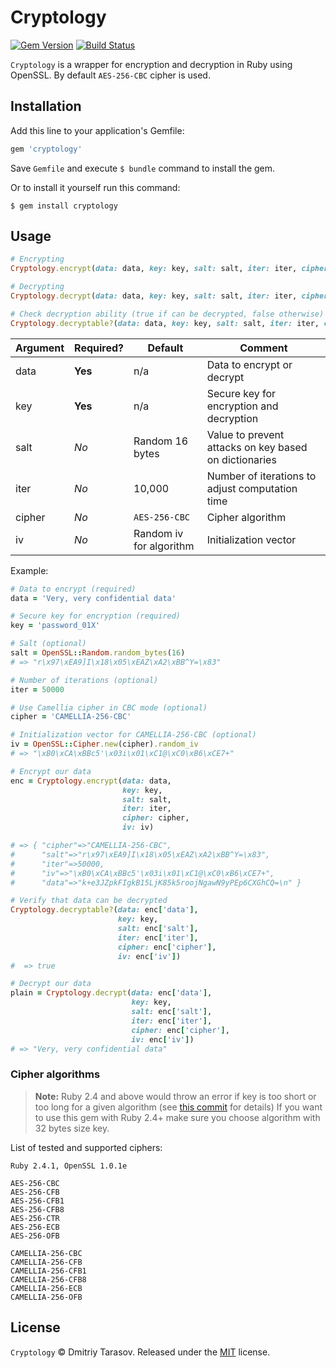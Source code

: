 # Cryptology

[![Gem Version](https://badge.fury.io/rb/cryptology.svg)](https://badge.fury.io/rb/cryptology)
[![Build Status](https://travis-ci.org/rubysamurai/cryptology.svg?branch=master)](https://travis-ci.org/rubysamurai/cryptology)

`Cryptology` is a wrapper for encryption and decryption in Ruby using OpenSSL. By default `AES-256-CBC` cipher is used.

## Installation

Add this line to your application's Gemfile:

```ruby
gem 'cryptology'
```

Save `Gemfile` and execute `$ bundle` command to install the gem.

Or to install it yourself run this command:

```
$ gem install cryptology
```

## Usage

```ruby
# Encrypting
Cryptology.encrypt(data: data, key: key, salt: salt, iter: iter, cipher: cipher, iv: iv)

# Decrypting
Cryptology.decrypt(data: data, key: key, salt: salt, iter: iter, cipher: cipher, iv: iv)

# Check decryption ability (true if can be decrypted, false otherwise)
Cryptology.decryptable?(data: data, key: key, salt: salt, iter: iter, cipher: cipher, iv: iv)
```


Argument | Required? | Default                 | Comment
---------|-----------|-------------------------|-------------
data     | **Yes**   | n/a                     | Data to encrypt or decrypt
key      | **Yes**   | n/a                     | Secure key for encryption and decryption
salt     | *No*      | Random 16 bytes         | Value to prevent attacks on key based on dictionaries
iter     | *No*      | 10,000                  | Number of iterations to adjust computation time
cipher   | *No*      | `AES-256-CBC`           | Cipher algorithm
iv       | *No*      | Random iv for algorithm | Initialization vector

Example:

```ruby
# Data to encrypt (required)
data = 'Very, very confidential data'

# Secure key for encryption (required)
key = 'password_01X'

# Salt (optional)
salt = OpenSSL::Random.random_bytes(16)
# => "r\x97\xEA9]I\x18\x05\xEAZ\xA2\xBB^Y=\x83" 

# Number of iterations (optional)
iter = 50000

# Use Camellia cipher in CBC mode (optional)
cipher = 'CAMELLIA-256-CBC'

# Initialization vector for CAMELLIA-256-CBC (optional)
iv = OpenSSL::Cipher.new(cipher).random_iv
# => "\xB0\xCA\xBBc5'\x03i\x01\xC1@\xC0\xB6\xCE7+"

# Encrypt our data
enc = Cryptology.encrypt(data: data, 
                         key: key, 
                         salt: salt, 
                         iter: iter, 
                         cipher: cipher, 
                         iv: iv)

# => { "cipher"=>"CAMELLIA-256-CBC",
#      "salt"=>"r\x97\xEA9]I\x18\x05\xEAZ\xA2\xBB^Y=\x83",
#      "iter"=>50000,
#      "iv"=>"\xB0\xCA\xBBc5'\x03i\x01\xC1@\xC0\xB6\xCE7+",
#      "data"=>"k+e3JZpkFIgkB15LjK85k5roojNgawN9yPEp6CXGhCQ=\n" } 

# Verify that data can be decrypted
Cryptology.decryptable?(data: enc['data'], 
                        key: key, 
                        salt: enc['salt'], 
                        iter: enc['iter'], 
                        cipher: enc['cipher'], 
                        iv: enc['iv'])
#  => true

# Decrypt our data
plain = Cryptology.decrypt(data: enc['data'], 
                           key: key, 
                           salt: enc['salt'], 
                           iter: enc['iter'], 
                           cipher: enc['cipher'], 
                           iv: enc['iv'])
# => "Very, very confidential data" 
```

### Cipher algorithms

> **Note:** Ruby 2.4 and above would throw an error if key is too short or too long for a given algorithm (see [this commit](https://github.com/ruby/ruby/commit/ce635262f53b760284d56bb1027baebaaec175d1) for details) If you want to use this gem with Ruby 2.4+ make sure you choose algorithm with 32 bytes size key.

List of tested and supported ciphers:

```
Ruby 2.4.1, OpenSSL 1.0.1e

AES-256-CBC
AES-256-CFB
AES-256-CFB1
AES-256-CFB8
AES-256-CTR
AES-256-ECB
AES-256-OFB

CAMELLIA-256-CBC
CAMELLIA-256-CFB
CAMELLIA-256-CFB1
CAMELLIA-256-CFB8
CAMELLIA-256-ECB
CAMELLIA-256-OFB
```

## License

`Cryptology` © Dmitriy Tarasov. Released under the [MIT](LICENSE.txt) license.
